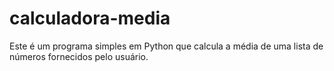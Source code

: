 # calculadora-media

Este é um programa simples em Python que calcula a média de uma lista de números fornecidos pelo usuário.
